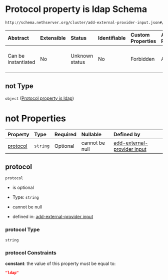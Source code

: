# Protocol property is ldap Schema

```txt
http://schema.nethserver.org/cluster/add-external-provider-input.json#/anyOf/0/not
```



| Abstract            | Extensible | Status         | Identifiable | Custom Properties | Additional Properties | Access Restrictions | Defined In                                                                                            |
| :------------------ | :--------- | :------------- | :----------- | :---------------- | :-------------------- | :------------------ | :---------------------------------------------------------------------------------------------------- |
| Can be instantiated | No         | Unknown status | No           | Forbidden         | Allowed               | none                | [add-external-provider-input.json\*](cluster/add-external-provider-input.json "open original schema") |

## not Type

`object` ([Protocol property is ldap](add-external-provider-input-anyof-0-protocol-property-is-ldap.md))

# not Properties

| Property              | Type     | Required | Nullable       | Defined by                                                                                                                                                                                                                   |
| :-------------------- | :------- | :------- | :------------- | :--------------------------------------------------------------------------------------------------------------------------------------------------------------------------------------------------------------------------- |
| [protocol](#protocol) | `string` | Optional | cannot be null | [add-external-provider input](add-external-provider-input-anyof-0-protocol-property-is-ldap-properties-protocol.md "http://schema.nethserver.org/cluster/add-external-provider-input.json#/anyOf/0/not/properties/protocol") |

## protocol



`protocol`

*   is optional

*   Type: `string`

*   cannot be null

*   defined in: [add-external-provider input](add-external-provider-input-anyof-0-protocol-property-is-ldap-properties-protocol.md "http://schema.nethserver.org/cluster/add-external-provider-input.json#/anyOf/0/not/properties/protocol")

### protocol Type

`string`

### protocol Constraints

**constant**: the value of this property must be equal to:

```json
"ldap"
```

